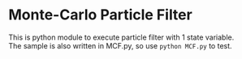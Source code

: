 # Monte-Carlo Particle Filter
This is python module to execute particle filter with 1 state variable.<br>
The sample is also written in MCF.py, so use `python MCF.py` to test. 
